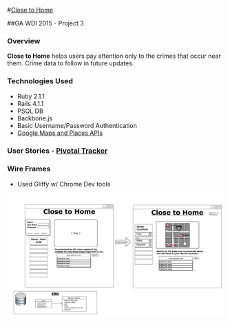 #[Close to Home](http://fierce-chamber-3523.herokuapp.com/)

##GA WDI 2015 - Project 3

### Overview
**Close to Home** helps users pay attention only to the crimes that occur near them. Crime data to follow in future updates.

### Technologies Used
* Ruby 2.1.1
* Rails 4.1.1
* PSQL DB
* Backbone.js
* Basic Username/Password Authentication
* [Google Maps and Places APIs](https://developers.google.com/maps/documentation/javascript/tutorial)

### User Stories - [Pivotal Tracker](https://www.pivotaltracker.com/s/projects/1119406)

### Wire Frames
* Used Gliffy w/ Chrome Dev tools

![wire frame](/wire_frame.jpg "Optional Title")
